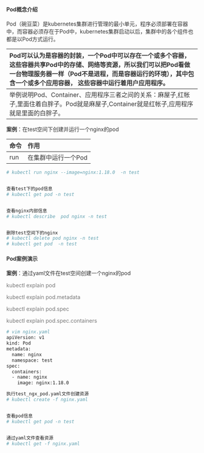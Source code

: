 #### <font style="color:rgb(51, 51, 51);">Pod概念介绍</font>
<font style="color:rgb(51, 51, 51);">Pod（碗豆菜）是kubernetes集群进行管理的最小单元，程序必须部署在容器中，而容器必须存在于Pod中，kubernetes集群启动以后，集群中的各个组件也都是以Pod方式运行。</font>

| <font style="color:rgb(51, 51, 51);">Pod可以认为是容器的封装，一个Pod中可以存在一个或多个容器，这些容器共享Pod中的存储、网络等资源，所以我们可以把Pod看做一台物理服务器一样（Pod不是进程，而是容器运行的环境），其中包含一个或多个应用容器， 这些容器中运行着用户应用程序。</font> |
| :--- |
| <font style="color:rgb(51, 51, 51);">举例说明Pod、Container、应用程序三者之间的关系：麻屋子,红帐子,里面住着白胖子。Pod就是麻屋子,Container就是红帐子,应用程序就是里面的白胖子。</font> |


**<font style="color:rgb(51, 51, 51);">案例</font>**<font style="color:rgb(51, 51, 51);">：在test空间下创建并运行一个nginx的pod</font>

| **<font style="color:rgb(51, 51, 51);">命令</font>** | **<font style="color:rgb(51, 51, 51);">作用</font>** |
| :--- | :--- |
| <font style="color:rgb(51, 51, 51);">run</font> | <font style="color:rgb(51, 51, 51);">在集群中运行一个Pod</font> |


```bash
# kubectl run nginx --image=nginx:1.18.0  -n test 


查看test下的pod信息
# kubectl get pod -n test


查看nginx内部信息
# kubectl describe  pod nginx -n test


删除test空间下的nginx
# kubectl delete pod nginx -n test
# kubectl get pod  -n test
```

#### <font style="color:rgb(51, 51, 51);">Pod案例演示</font>
**<font style="color:rgb(51, 51, 51);">案例</font>**<font style="color:rgb(51, 51, 51);">：通过yaml文件在test空间创建一个nginx的pod</font>

<font style="color:rgb(119, 119, 119);">kubectl explain pod </font>

<font style="color:rgb(119, 119, 119);">kubectl explain pod.metadata </font>

<font style="color:rgb(119, 119, 119);">kubectl explain pod.spec </font>

<font style="color:rgb(119, 119, 119);">kubectl explain pod.spec.containers</font>

```bash
# vim nginx.yaml
apiVersion: v1
kind: Pod
metadata:
  name: nginx
  namespace: test
spec:
  containers:
  - name: nginx
    image: nginx:1.18.0
```

```bash
执行test_ngx_pod.yaml文件创建资源
# kubectl create -f nginx.yaml


查看pod信息
# kubectl get pod -n test


通过yaml文件查看资源
# kubectl get -f nginx.yaml
```

  
 

